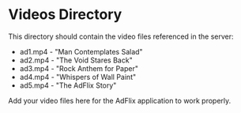 # Videos Directory

This directory should contain the video files referenced in the server:

- ad1.mp4 - "Man Contemplates Salad"
- ad2.mp4 - "The Void Stares Back" 
- ad3.mp4 - "Rock Anthem for Paper"
- ad4.mp4 - "Whispers of Wall Paint"
- ad5.mp4 - "The AdFlix Story"

Add your video files here for the AdFlix application to work properly.
